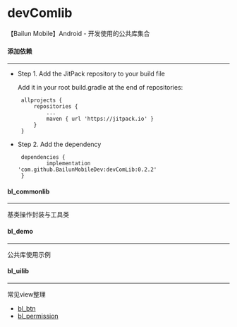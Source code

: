 # devComlib
【Bailun Mobile】Android - 开发使用的公共库集合


#### 添加依赖
---
- Step 1. Add the JitPack repository to your build file

  Add it in your root build.gradle at the end of repositories:
   ```
	allprojects {
		repositories {
			...
			maven { url 'https://jitpack.io' }
		}
	}
   ```

- Step 2. Add the dependency
   ```
	dependencies {
	        implementation 'com.github.BailunMobileDev:devComLib:0.2.2'
	}
   ``` 

#### bl_commonlib
---
基类操作封装与工具类

#### bl_demo
---
公共库使用示例

#### bl_uilib
---
常见view整理

- [bl_btn](https://github.com/BailunMobileDev/devComLib/blob/master/bl_data/readme/bailunbtn.md)
- [bl_permission](https://github.com/BailunMobileDev/devComLib/blob/master/bl_data/readme/bl_permission.md)
